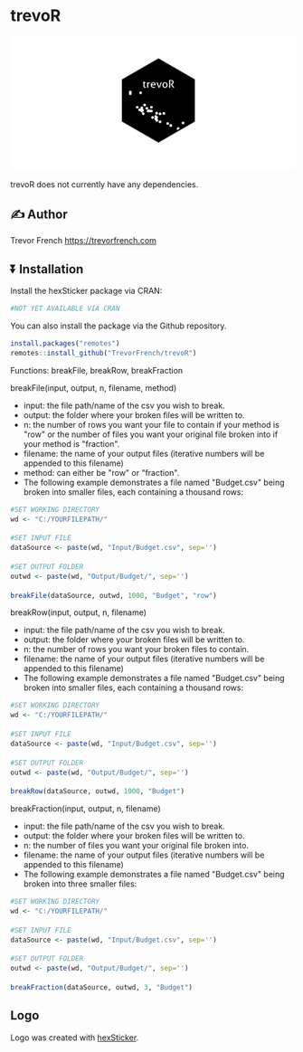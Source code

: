 # trevoR

![hexLogo](/man/figures/hexLogo.png)

trevoR does not currently have any dependencies.

## :writing_hand: Author

Trevor French <https://trevorfrench.com>

## :arrow_double_down: Installation

Install the hexSticker package via CRAN:


```r
#NOT YET AVAILABLE VIA CRAN
```

You can also install the package via the Github repository.


```r
install.packages("remotes")
remotes::install_github("TrevorFrench/trevoR")
```

Functions: breakFile, breakRow, breakFraction

breakFile(input, output, n, filename, method)
- input: the file path/name of the csv you wish to break.
- output: the folder where your broken files will be written to.
- n: the number of rows you want your file to contain if your method is "row" or the number of files you want your original file broken into if your method is "fraction".
- filename: the name of your output files (iterative numbers will be appended to this filename)
- method: can either be "row" or "fraction".
- The following example demonstrates a file named "Budget.csv" being broken into smaller files, each containing a thousand rows:
```r
#SET WORKING DIRECTORY
wd <- "C:/YOURFILEPATH/"

#SET INPUT FILE
dataSource <- paste(wd, "Input/Budget.csv", sep='')

#SET OUTPUT FOLDER
outwd <- paste(wd, "Output/Budget/", sep='')

breakFile(dataSource, outwd, 1000, "Budget", "row")
```

breakRow(input, output, n, filename)
- input: the file path/name of the csv you wish to break.
- output: the folder where your broken files will be written to.
- n: the number of rows you want your broken files to contain.
- filename: the name of your output files (iterative numbers will be appended to this filename)
- The following example demonstrates a file named "Budget.csv" being broken into smaller files, each containing a thousand rows:
```r
#SET WORKING DIRECTORY
wd <- "C:/YOURFILEPATH/"

#SET INPUT FILE
dataSource <- paste(wd, "Input/Budget.csv", sep='')

#SET OUTPUT FOLDER
outwd <- paste(wd, "Output/Budget/", sep='')

breakRow(dataSource, outwd, 1000, "Budget")
```

breakFraction(input, output, n, filename)
- input: the file path/name of the csv you wish to break.
- output: the folder where your broken files will be written to.
- n: the number of files you want your original file broken into.
- filename: the name of your output files (iterative numbers will be appended to this filename)
- The following example demonstrates a file named "Budget.csv" being broken into three smaller files:
```r
#SET WORKING DIRECTORY
wd <- "C:/YOURFILEPATH/"

#SET INPUT FILE
dataSource <- paste(wd, "Input/Budget.csv", sep='')

#SET OUTPUT FOLDER
outwd <- paste(wd, "Output/Budget/", sep='')

breakFraction(dataSource, outwd, 3, "Budget")
```

## Logo

Logo was created with [hexSticker](https://github.com/GuangchuangYu/hexSticker).
